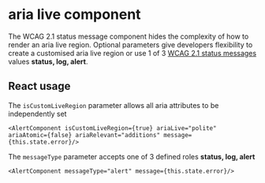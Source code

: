 # aria live component
The WCAG 2.1 status message component hides the complexity of how to render an aria live region. Optional parameters give developers flexibility to create a customised aria live region or use 1 of 3 [WCAG 2.1 status messages](https://www.w3.org/WAI/WCAG21/Understanding/status-messages.html) values **status, log, alert**.

## React usage
The `isCustomLiveRegion` parameter allows all aria attributes to be independently set

`<AlertComponent isCustomLiveRegion={true} ariaLive="polite" ariaAtomic={false} ariaRelevant="additions" message={this.state.error}/>`

The `messageType` parameter accepts one of 3 defined roles **status, log, alert**

`<AlertComponent messageType="alert" message={this.state.error}/>`
